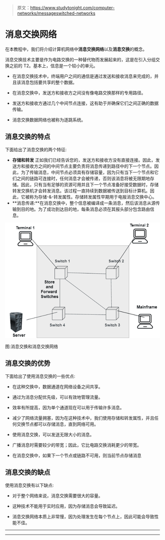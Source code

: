 > 原文：<https://www.studytonight.com/computer-networks/messageswitched-networks>

# 消息交换网络

在本教程中，我们将介绍计算机网络中**消息交换网络**以及**消息交换**的概念。

消息交换技术主要是作为电路交换的一种替代物而发展起来的，这是在引入分组交换之前的 T2。基本上，信息是一个较小的单元。

*   在消息交换技术中，终端用户之间的通信是通过发送和接收消息来完成的，并且该消息包括要共享的整个数据。

*   在消息交换中，发送方和接收方之间没有像电路交换那样的专用路径。

*   发送方和接收方通过几个中间节点连接，这有助于并确保它们之间正确的数据传输。

*   消息交换数据网络也被称为逐跳系统。

## 消息交换的特点

下面给出了消息交换的两个特征:

*   **存储和转发**
    正如我们已经告诉您的，发送方和接收方没有直接连接。因此，发送方和接收方之间的中间节点主要负责将消息传递到路径中的下一个节点。因此，为了传输消息，中间节点必须具有存储容量，因为只有当下一个节点和它们之间的链路可连接时，任何消息才会被传递，否则该消息将被无限期地存储。因此，只有当有足够的资源可用并且下一个节点准备好接受数据时，存储转发交换机才会转发消息。该过程一直持续到数据被传送到目标计算机。因此，它被称为存储-&-转发属性。存储转发属性早期用于电报消息交换中心。
*   **消息传递:**在消息交换中，整个信息被编译成一条消息，然后该消息从源传输到目的地。为了成功到达目的地，每条消息必须在其报头部分包含路由信息。

![](img/d5a15239826d6742df2cc20dae0da0a8.png)

图:消息交换和消息交换网络

## 消息交换的优势

下面给出了使用消息交换的一些优点:

*   在这种交换中，数据通道在网络设备之间共享。

*   通过为消息分配优先级，可以有效地管理流量。

*   效率有所提高，因为单个通道现在可以用于传输许多消息。
*   减少了网络流量拥塞，因为在这种技术中，我们使用存储和转发属性，并且任何交换节点都可以存储消息，直到网络可用。

*   使用消息交换，可以发送无限大小的消息。

*   广播消息时需要较少的带宽；因此，它比电路交换消耗更少的带宽。

*   在消息交换中，如果下一个节点或链路不可用，则当前节点存储消息

## 消息交换的缺点

使用消息交换有以下缺点:

*   对于整个网络来说，消息交换需要很大的容量。

*   这种技术不能用于实时应用，因为存储消息会导致延迟。

*   消息交换网络本质上非常慢，因为处理发生在每个节点上，因此可能会导致性能不佳。



* * *

* * *